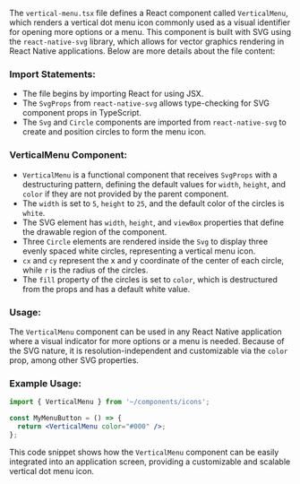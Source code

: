 The `vertical-menu.tsx` file defines a React component called `VerticalMenu`, which renders a vertical dot menu icon commonly used as a visual identifier for opening more options or a menu. This component is built with SVG using the `react-native-svg` library, which allows for vector graphics rendering in React Native applications. Below are more details about the file content:

### Import Statements:
- The file begins by importing React for using JSX.
- The `SvgProps` from `react-native-svg` allows type-checking for SVG component props in TypeScript.
- The `Svg` and `Circle` components are imported from `react-native-svg` to create and position circles to form the menu icon.

### VerticalMenu Component:
- `VerticalMenu` is a functional component that receives `SvgProps` with a destructuring pattern, defining the default values for `width`, `height`, and `color` if they are not provided by the parent component.
- The `width` is set to `5`, `height` to `25`, and the default color of the circles is `white`.
- The SVG element has `width`, `height`, and `viewBox` properties that define the drawable region of the component.
- Three `Circle` elements are rendered inside the `Svg` to display three evenly spaced white circles, representing a vertical menu icon.
- `cx` and `cy` represent the x and y coordinate of the center of each circle, while `r` is the radius of the circles.
- The `fill` property of the circles is set to `color`, which is destructured from the props and has a default white value.

### Usage:
The `VerticalMenu` component can be used in any React Native application where a visual indicator for more options or a menu is needed. Because of the SVG nature, it is resolution-independent and customizable via the `color` prop, among other SVG properties.

### Example Usage:
```jsx
import { VerticalMenu } from '~/components/icons';

const MyMenuButton = () => {
  return <VerticalMenu color="#000" />;
};
```

This code snippet shows how the `VerticalMenu` component can be easily integrated into an application screen, providing a customizable and scalable vertical dot menu icon.